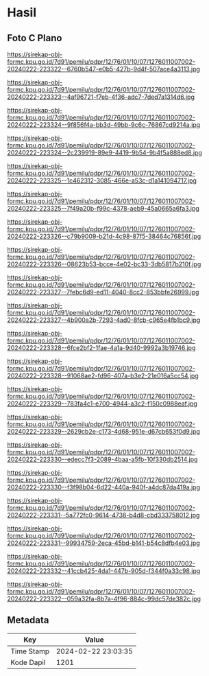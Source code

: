 # Hasil

## Foto C Plano

https://sirekap-obj-formc.kpu.go.id/7d91/pemilu/pdpr/12/76/01/10/07/1276011007002-20240222-223322--6760b547-e0b5-427b-9d4f-507ace4a3113.jpg

https://sirekap-obj-formc.kpu.go.id/7d91/pemilu/pdpr/12/76/01/10/07/1276011007002-20240222-223323--4af96721-f7eb-4f36-adc7-7ded7a1314d6.jpg

https://sirekap-obj-formc.kpu.go.id/7d91/pemilu/pdpr/12/76/01/10/07/1276011007002-20240222-223324--9f856f4a-bb3d-49bb-9c6c-76867cd9214a.jpg

https://sirekap-obj-formc.kpu.go.id/7d91/pemilu/pdpr/12/76/01/10/07/1276011007002-20240222-223324--2c239919-89e9-4419-9b54-9b4f5a888ed8.jpg

https://sirekap-obj-formc.kpu.go.id/7d91/pemilu/pdpr/12/76/01/10/07/1276011007002-20240222-223325--1c462312-3085-466e-a53c-d1a141094717.jpg

https://sirekap-obj-formc.kpu.go.id/7d91/pemilu/pdpr/12/76/01/10/07/1276011007002-20240222-223325--7f49a20b-f99c-4378-aeb9-45a0665a6fa3.jpg

https://sirekap-obj-formc.kpu.go.id/7d91/pemilu/pdpr/12/76/01/10/07/1276011007002-20240222-223326--c79b9009-b21d-4c98-87f5-38464c76856f.jpg

https://sirekap-obj-formc.kpu.go.id/7d91/pemilu/pdpr/12/76/01/10/07/1276011007002-20240222-223326--08623b53-bcce-4e02-bc33-3db5817b210f.jpg

https://sirekap-obj-formc.kpu.go.id/7d91/pemilu/pdpr/12/76/01/10/07/1276011007002-20240222-223327--7febc6d9-ed11-4040-8cc2-853bbfe26999.jpg

https://sirekap-obj-formc.kpu.go.id/7d91/pemilu/pdpr/12/76/01/10/07/1276011007002-20240222-223327--4b900a2b-7293-4ad0-8fcb-c965e4fb1bc9.jpg

https://sirekap-obj-formc.kpu.go.id/7d91/pemilu/pdpr/12/76/01/10/07/1276011007002-20240222-223328--6fce2bf2-1fae-4a1a-9d40-9992a3b19746.jpg

https://sirekap-obj-formc.kpu.go.id/7d91/pemilu/pdpr/12/76/01/10/07/1276011007002-20240222-223328--91068ae2-fd96-407a-b3e2-21e016a5cc54.jpg

https://sirekap-obj-formc.kpu.go.id/7d91/pemilu/pdpr/12/76/01/10/07/1276011007002-20240222-223329--783fa4c1-e700-4944-a3c2-f150c0988eaf.jpg

https://sirekap-obj-formc.kpu.go.id/7d91/pemilu/pdpr/12/76/01/10/07/1276011007002-20240222-223329--2629cb2e-c173-4d68-951e-d67cb653f0d9.jpg

https://sirekap-obj-formc.kpu.go.id/7d91/pemilu/pdpr/12/76/01/10/07/1276011007002-20240222-223330--edecc7f3-2089-4baa-a5fb-10f330db2514.jpg

https://sirekap-obj-formc.kpu.go.id/7d91/pemilu/pdpr/12/76/01/10/07/1276011007002-20240222-223330--f3f98b04-6d22-440a-940f-a4dc87da419a.jpg

https://sirekap-obj-formc.kpu.go.id/7d91/pemilu/pdpr/12/76/01/10/07/1276011007002-20240222-223331--5a772fc0-9614-4738-b4d8-cbd333758012.jpg

https://sirekap-obj-formc.kpu.go.id/7d91/pemilu/pdpr/12/76/01/10/07/1276011007002-20240222-223331--99934759-2eca-45bd-b141-b54c8dfb4e03.jpg

https://sirekap-obj-formc.kpu.go.id/7d91/pemilu/pdpr/12/76/01/10/07/1276011007002-20240222-223332--41ccb425-4da1-447b-905d-f344f0a33c98.jpg

https://sirekap-obj-formc.kpu.go.id/7d91/pemilu/pdpr/12/76/01/10/07/1276011007002-20240222-223322--059a32fa-8b7a-4f96-884c-99dc57de382c.jpg


## Metadata

| Key        | Value               |
| ---------- | ------------------- |
| Time Stamp | 2024-02-22 23:03:35 |
| Kode Dapil | 1201                |



